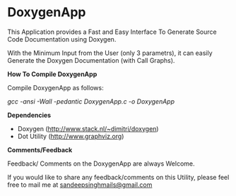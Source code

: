DoxygenApp
==========

This Application provides a Fast and Easy Interface To Generate Source Code Documentation using Doxygen.

With the Minimum Input from the User (only 3 parametrs), it can easily Generate the Doxygen Documentation (with Call Graphs).


**How To Compile DoxygenApp**

Compile DoxygenApp as follows:

*gcc -ansi -Wall -pedantic DoxygenApp.c -o DoxygenApp*


**Dependencies**

- Doxygen        (http://www.stack.nl/~dimitri/doxygen)
- Dot Utility    (http://www.graphviz.org)


**Comments/Feedback**

Feedback/ Comments on the DoxygenApp are always Welcome.

If you would like to share any feedback/comments on this Utility, please feel free to mail me at sandeepsinghmails@gmail.com
